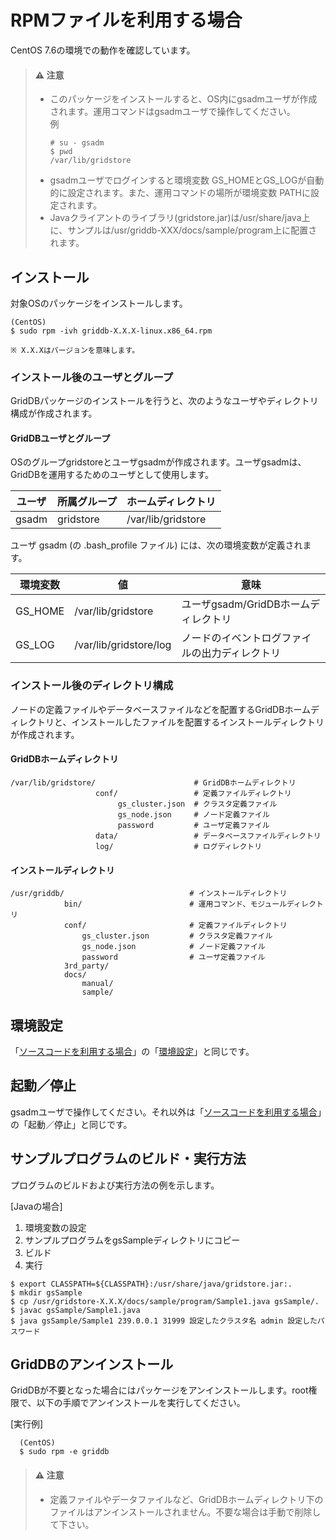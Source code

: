 # RPMファイルを利用する場合

  CentOS 7.6の環境での動作を確認しています。

  >#### :warning: 注意
  >- このパッケージをインストールすると、OS内にgsadmユーザが作成されます。運用コマンドはgsadmユーザで操作してください。  
  >    例
  >    ```
  >    # su - gsadm
  >    $ pwd
  >    /var/lib/gridstore
  >    ```
  >- gsadmユーザでログインすると環境変数 GS_HOMEとGS_LOGが自動的に設定されます。また、運用コマンドの場所が環境変数 PATHに設定されます。
  >- Javaクライアントのライブラリ(gridstore.jar)は/usr/share/java上に、サンプルは/usr/griddb-XXX/docs/sample/program上に配置されます。

<!--
::: warning 注意
- このパッケージをインストールすると、OS内にgsadmユーザが作成されます。運用コマンドはgsadmユーザで操作してください。  
    例
    ```
    # su - gsadm
    $ pwd
    /var/lib/gridstore
   ```
- gsadmユーザでログインすると環境変数 GS_HOMEとGS_LOGが自動的に設定されます。また、運用コマンドの場所が環境変数 PATHに設定されます。
- Javaクライアントのライブラリ(gridstore.jar)は/usr/share/java上に、サンプルは/usr/griddb-XXX/docs/sample/program上に配置されます。
:::
-->

## インストール

対象OSのパッケージをインストールします。

    (CentOS)
    $ sudo rpm -ivh griddb-X.X.X-linux.x86_64.rpm

    ※ X.X.Xはバージョンを意味します。

### インストール後のユーザとグループ

GridDBパッケージのインストールを行うと、次のようなユーザやディレクトリ構成が作成されます。

#### GridDBユーザとグループ

OSのグループgridstoreとユーザgsadmが作成されます。ユーザgsadmは、GridDBを運用するためのユーザとして使用します。

| ユーザ | 所属グループ | ホームディレクトリ |
|---------|-------|---------------------|
| gsadm | gridstore | /var/lib/gridstore |

ユーザ gsadm (の .bash_profile ファイル) には、次の環境変数が定義されます。

| 環境変数 | 値 | 意味 |
|---------|----|------|
| GS_HOME | /var/lib/gridstore | ユーザgsadm/GridDBホームディレクトリ |
| GS_LOG  | /var/lib/gridstore/log | ノードのイベントログファイルの出力ディレクトリ |



### インストール後のディレクトリ構成

ノードの定義ファイルやデータベースファイルなどを配置するGridDBホームディレクトリと、インストールしたファイルを配置するインストールディレクトリが作成されます。

#### GridDBホームディレクトリ
```
/var/lib/gridstore/                      # GridDBホームディレクトリ
                   conf/                 # 定義ファイルディレクトリ
                        gs_cluster.json  # クラスタ定義ファイル
                        gs_node.json     # ノード定義ファイル
                        password         # ユーザ定義ファイル
                   data/                 # データベースファイルディレクトリ
                   log/                  # ログディレクトリ
```

#### インストールディレクトリ
```
/usr/griddb/                            # インストールディレクトリ
            bin/                        # 運用コマンド、モジュールディレクトリ
            conf/                       # 定義ファイルディレクトリ
                gs_cluster.json         # クラスタ定義ファイル
                gs_node.json            # ノード定義ファイル
                password                # ユーザ定義ファイル
            3rd_party/                  
            docs/
                manual/
                sample/
```

## 環境設定

「[ソースコードを利用する場合](using-source-code.md#ソースコードを利用する場合)」の「[環境設定](using-source-code.md#環境設定)」と同じです。

## 起動／停止

gsadmユーザで操作してください。それ以外は「[ソースコードを利用する場合](using-source-code.md#ソースコードを利用する場合)」の「起動／停止」と同じです。

## サンプルプログラムのビルド・実行方法

プログラムのビルドおよび実行方法の例を示します。

[Javaの場合]

1. 環境変数の設定
2. サンプルプログラムをgsSampleディレクトリにコピー
3. ビルド
4. 実行

```
$ export CLASSPATH=${CLASSPATH}:/usr/share/java/gridstore.jar:.
$ mkdir gsSample
$ cp /usr/gridstore-X.X.X/docs/sample/program/Sample1.java gsSample/.
$ javac gsSample/Sample1.java
$ java gsSample/Sample1 239.0.0.1 31999 設定したクラスタ名 admin 設定したパスワード
```


## GridDBのアンインストール

GridDBが不要となった場合にはパッケージをアンインストールします。root権限で、以下の手順でアンインストールを実行してください。

[実行例]

  ```
    (CentOS)
    $ sudo rpm -e griddb
  ```


>#### :warning: 注意
>- 定義ファイルやデータファイルなど、GridDBホームディレクトリ下のファイルはアンインストールされません。不要な場合は手動で削除して下さい。

<!--
::: warning :warning: 注意
- 定義ファイルやデータファイルなど、GridDBホームディレクトリ下のファイルはアンインストールされません。不要な場合は手動で削除して下さい。
:::
-->
